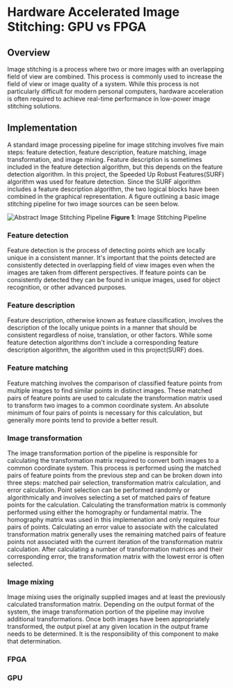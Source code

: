 # Hardware Accelerated Image Stitching: GPU vs FPGA

## Overview

Image stitching is a process where two or more images with an overlapping field
of view are combined. This process is commonly used to increase the field of
view or image quality of a system. While this process is not particularly
difficult for modern personal computers, hardware acceleration is often
required to achieve real-time performance in low-power image stitching
solutions.

##  Implementation

A standard image processing pipeline for image stitching involves five main
steps: feature detection, feature description, feature matching, image
transformation, and image mixing. Feature description is sometimes included in
the feature detection algorithm, but this depends on the feature detection
algorithm. In this project, the Speeded Up Robust Features(SURF) algorithm was
used for feature detection. Since the SURF algorithm includes a feature
description algorithm, the two logical blocks have been combined in the
graphical representation. A figure outlining a basic image stitching pipeline
for two image sources can be seen below.

![Abstract Image Stitching Pipeline](/projects/thesis/thesis_pipeline_abstract.png)
**Figure 1**: Image Stitching Pipeline

### Feature detection

   Feature detection is the process of detecting points which are locally
   unique in a consistent manner. It's important that the points detected are
   consistently detected in overlapping field of view images even when the
   images are taken from different perspectives. If feature points can be
   consistently detected they can be found in unique images, used for object
   recognition, or other advanced purposes.

### Feature description

   Feature description, otherwise known as feature classification, involves the
   description of the locally unique points in a manner that should be
   consistent regardless of noise, translation, or other factors. While some
   feature detection algorithms don't include a corresponding feature
   description algorithm, the algorithm used in this project(SURF) does.

### Feature matching

   Feature matching involves the comparison of classified feature points from
   multiple images to find similar points in distinct images. These matched
   pairs of feature points are used to calculate the transformation matrix used
   to transform two images to a common coordinate system. An absolute minimum
   of four pairs of points is necessary for this calculation, but generally
   more points tend to provide a better result.

### Image transformation

   The image transformation portion of the pipeline is responsible for
   calculating the transformation matrix required to convert both images to a
   common coordinate system. This process is performed using the matched pairs
   of feature points from the previous step and can be broken down into three
   steps: matched pair selection, transformation matrix calculation, and error
   calculation. Point selection can be performed randomly or algorithmically
   and involves selecting  a set of matched pairs of feature points for the
   calculation. Calculating the transformation matrix is commonly performed
   using either the homography or fundamental matrix. The homography matrix was
   used in this implemenation and only requires four pairs of points.
   Calculating an error value to associate with the calculated transformation
   matrix generally uses the remaining matched pairs of feature points not
   associated with the current iteration of the transformation matrix
   calculation. After calculating a number of transformation matrices and their
   corresponding error, the transformation matrix with the lowest error is
   often selected.

### Image mixing

   Image mixing uses the originally supplied images and at least the previously
   calculated transformation matrix. Depending on the output format of the
   system, the image transformation portion of the pipeline may involve
   additional transformations. Once both images have been appropriately
   transformed, the output pixel at any given location in the output frame
   needs to be determined. It is the responsibility of this component to make
   that determination.


### FPGA

### GPU
